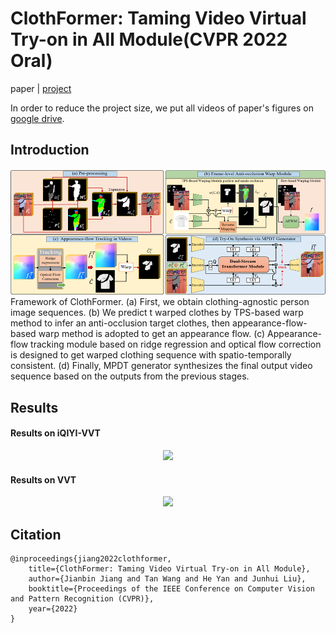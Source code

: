 # ClothFormer: Taming Video Virtual Try-on in All Module(CVPR 2022 Oral)


paper | [project](https://cloth-former.github.io/)

In order to reduce the project size, we put all videos of paper's figures on [google drive](https://drive.google.com/drive/folders/1lCQTB_8rKXfe-lhq9eUc8KVXo_cHqox9?usp=sharing).


## Introduction
<div align="center">
  <img src="./Example/overview_ClothFormer.png">
</div>
Framework of ClothFormer. (a) First, we obtain clothing-agnostic person image sequences. (b) We predict t warped clothes by TPS-based warp method to infer an anti-occlusion target clothes, then appearance-flow-based warp method is adopted to get an appearance flow. (c) Appearance-flow tracking module based on ridge regression and optical flow correction is designed to get warped clothing sequence with spatio-temporally consistent. (d) Finally, MPDT generator synthesizes the final output video sequence based on the outputs from the previous stages.



## Results
#### Results on iQIYI-VVT
<p align='center'>  
  <img src='Example/res_tab.gif' width='800'/>  
</p>

#### Results on VVT
<p align='center'>  
  <img src='Example/res_tab_vvt.gif' width='800'/>  
</p>



## Citation

```
@inproceedings{jiang2022clothformer,
    title={ClothFormer: Taming Video Virtual Try-on in All Module},
    author={Jianbin Jiang and Tan Wang and He Yan and Junhui Liu},
    booktitle={Proceedings of the IEEE Conference on Computer Vision and Pattern Recognition (CVPR)},
    year={2022}
}
```



